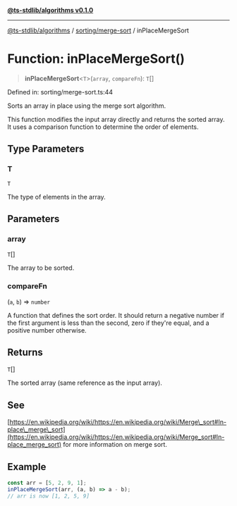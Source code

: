 [**@ts-stdlib/algorithms v0.1.0**](../../../README.md)

***

[@ts-stdlib/algorithms](../../../README.md) / [sorting/merge-sort](../README.md) / inPlaceMergeSort

# Function: inPlaceMergeSort()

> **inPlaceMergeSort**\<`T`\>(`array`, `compareFn`): `T`[]

Defined in: sorting/merge-sort.ts:44

Sorts an array in place using the merge sort algorithm.

This function modifies the input array directly and returns the sorted array.
It uses a comparison function to determine the order of elements.

## Type Parameters

### T

`T`

The type of elements in the array.

## Parameters

### array

`T`[]

The array to be sorted.

### compareFn

(`a`, `b`) => `number`

A function that defines the sort order. It should return a negative number if the first argument is less than the second, zero if they're equal, and a positive number otherwise.

## Returns

`T`[]

The sorted array (same reference as the input array).

## See

[https://en.wikipedia.org/wiki/https://en.wikipedia.org/wiki/Merge\_sort#In-place\_merge\_sort](https://en.wikipedia.org/wiki/https://en.wikipedia.org/wiki/Merge_sort#In-place_merge_sort) for more information on merge sort.

## Example

```typescript
const arr = [5, 2, 9, 1];
inPlaceMergeSort(arr, (a, b) => a - b);
// arr is now [1, 2, 5, 9]
```
